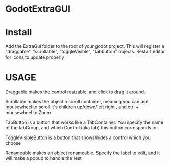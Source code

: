 # GodotExtraGUI

# Install
Add the ExtraGui folder to the root of your godot project. This will register a "draggable", "scrollable", "toggleVisible", "tabbutton" objects. Restart editor for icons to update properly

# USAGE
Draggable  makes the control resizable, and click to drag it around. 

Scrollable  makes the object a scroll container, meaning you can use mousewheel to scroll it's children up/down/left right , and ctrl + mousewheel to Zoom

TabButton  is a button that works like a TabContainer. You specify the name of the tabGroup, and which Control (aka tab) this button corresponds to

ToggleVisibleButton is a button that shows/hides a control which you choose

Renameable  makes an object renameable. Specify the label to edit, and it will make a popup to handle the rest

